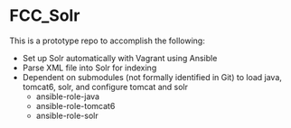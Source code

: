 FCC_Solr
========

This is a prototype repo to accomplish the following:

* Set up Solr automatically with Vagrant using Ansible
* Parse XML file into Solr for indexing
* Dependent on submodules (not formally identified in Git) to load java, tomcat6, solr, and configure tomcat and solr
  * ansible-role-java
  * ansible-role-tomcat6
  * ansible-role-solr
